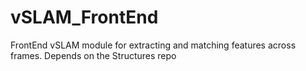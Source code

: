 # vSLAM_FrontEnd
FrontEnd vSLAM module for extracting and matching features across frames. Depends on the Structures repo
